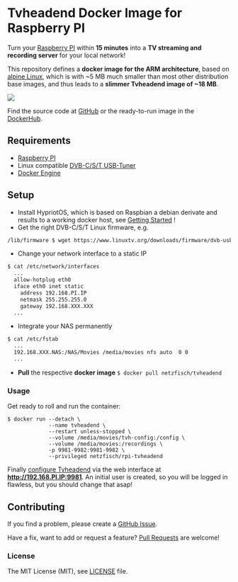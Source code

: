 # Tvheadend Docker Image for Raspberry PI

Turn your [Raspberry PI](http://raspberrypi.org) within **15 minutes** into a
**TV streaming and recording server** for your local network!

This repository defines a **docker image for the ARM architecture**, based on
[alpine Linux](http://www.alpinelinux.org/), which is with ~5 MB much smaller
than most other distribution base images, and thus leads to a **slimmer Tvheadend
image of ~18 MB**.

[![](https://badge.imagelayers.io/netzfisch/rpi-tvheadend:latest.svg)](https://imagelayers.io/?images=netzfisch/rpi-tvheadend:latest)

Find the source code at [GitHub](https://github.com/netzfisch/rpi-tvheadend) or
the ready-to-run image in the [DockerHub](https://hub.docker.com/r/netzfisch/rpi-tvheadend/).

## Requirements

- [Raspberry PI](http://raspberrypi.org)
- Linux compatible [DVB-C/S/T USB-Tuner](http://www.linuxtv.org/wiki/index.php/DVB-T_USB_Devices)
- [Docker Engine](https://docs.docker.com/engine/quickstart/)

## Setup

- Install HypriotOS, which is based on Raspbian a debian derivate and results to
a working docker host, see
[Getting Started](http://blog.hypriot.com/getting-started-with-docker-and-linux-on-the-raspberry-pi/) !
- Get the right DVB-C/S/T Linux firmware, e.g.

```sh
/lib/firmware $ wget https://www.linuxtv.org/downloads/firmware/dvb-usb-vp7045-01.fw
```
- Change your network interface to a static IP

```sh
$ cat /etc/network/interfaces
  ...
  allow-hotplug eth0
  iface eth0 inet static
    address 192.168.PI.IP
    netmask 255.255.255.0
    gateway 192.168.XXX.XXX
  ...
```

- Integrate your NAS permanently

```sh
$ cat /etc/fstab
  ...
  192.168.XXX.NAS:/NAS/Movies /media/movies nfs auto  0 0
  ...
```

- **Pull** the respective **docker image** `$ docker pull netzfisch/tvheadend`

### Usage

Get ready to roll and run the container:

    $ docker run --detach \
                 --name tvheadend \
                 --restart unless-stopped \
                 --volume /media/movies/tvh-config:/config \
                 --volume /media/movies:/recordings \
                 -p 9981-9982:9981-9982 \
                 --privileged netzfisch/rpi-tvheadend

Finally [configure Tvheadend](http://docs.tvheadend.org/configure_tvheadend/)
via the web interface at **http://192.168.PI.IP:9981**. An initial user is
created, so you will be logged in flawless, but you should change that asap!

## Contributing

If you find a problem, please create a
[GitHub Issue](https://github.com/netzfisch/rpi-tvheadend/issues).

Have a fix, want to add or request a feature?
[Pull Requests](https://github.com/netzfisch/rpi-tvheadend/pulls) are welcome!

### License

The MIT License (MIT), see [LICENSE](LICENSE) file.
